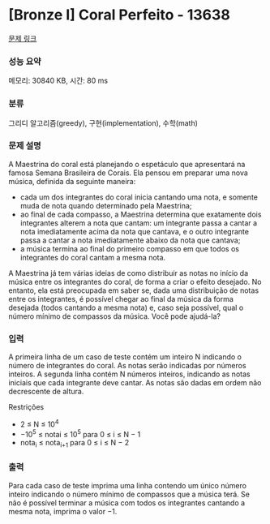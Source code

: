 # [Bronze I] Coral Perfeito - 13638 

[문제 링크](https://www.acmicpc.net/problem/13638) 

### 성능 요약

메모리: 30840 KB, 시간: 80 ms

### 분류

그리디 알고리즘(greedy), 구현(implementation), 수학(math)

### 문제 설명

<p>A Maestrina do coral está planejando o espetáculo que apresentará na famosa Semana Brasileira de Corais. Ela pensou em preparar uma nova música, definida da seguinte maneira:</p>

<ul>
	<li>cada um dos integrantes do coral inicia cantando uma nota, e somente muda de nota quando determinado pela Maestrina;</li>
	<li>ao final de cada compasso, a Maestrina determina que exatamente dois integrantes alterem a nota que cantam: um integrante passa a cantar a nota imediatamente acima da nota que cantava, e o outro integrante passa a cantar a nota imediatamente abaixo da nota que cantava;</li>
	<li>a música termina ao final do primeiro compasso em que todos os integrantes do coral cantam a mesma nota.</li>
</ul>

<p>A Maestrina já tem várias ideias de como distribuir as notas no início da música entre os integrantes do coral, de forma a criar o efeito desejado. No entanto, ela está preocupada em saber se, dada uma distribuição de notas entre os integrantes, é possível chegar ao final da música da forma desejada (todos cantando a mesma nota) e, caso seja possível, qual o número mínimo de compassos da música. Você pode ajudá-la?</p>

### 입력 

 <p>A primeira linha de um caso de teste contém um inteiro N indicando o número de integrantes do coral. As notas serão indicadas por números inteiros. A segunda linha contém N números inteiros, indicando as notas iniciais que cada integrante deve cantar. As notas são dadas em ordem não decrescente de altura.</p>

<p>Restrições</p>

<ul>
	<li>2 ≤ N ≤ 10<sup>4</sup></li>
	<li>−10<sup>5</sup> ≤ notai ≤ 10<sup>5</sup> para 0 ≤ i ≤ N − 1</li>
	<li>nota<sub>i</sub> ≤ nota<sub>i+1</sub> para 0 ≤ i ≤ N − 2</li>
</ul>

### 출력 

 <p>Para cada caso de teste imprima uma linha contendo um único número inteiro indicando o número mínimo de compassos que a música terá. Se não é possível terminar a música com todos os integrantes cantando a mesma nota, imprima o valor −1.</p>

